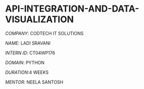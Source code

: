 # API-INTEGRATION-AND-DATA-VISUALIZATION

*COMPANY*: CODTECH IT SOLUTIONS

*NAME*: LADI SRAVANI

*INTERN ID*: CT04WP176

*DOMAIN*: PYTHON

*DURATION*:4 WEEKS

*MENTOR*: NEELA SANTOSH

